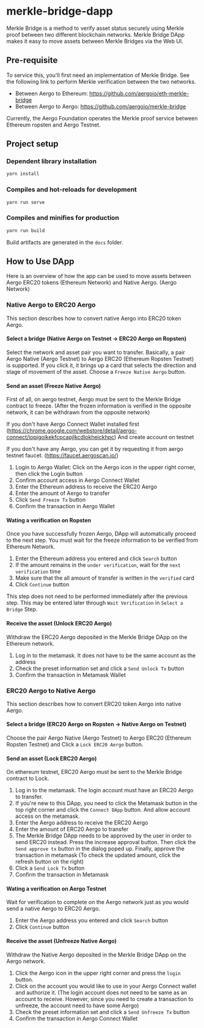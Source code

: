 # merkle-bridge-dapp

Merkle Bridge is a method to verify asset status securely using Merkle proof between two different blockchain networks. Merkle Bridge DApp makes it easy to move assets between Merkle Bridges via the Web UI.

## Pre-requisite

To service this, you'll first need an implementation of Merkle Bridge. See the following link to perform Merkle verification between the two networks.

* Between Aergo to Ethereum: https://github.com/aergoio/eth-merkle-bridge
* Between Aergo to Aergo: https://github.com/aergoio/merkle-bridge

Currently, the Aergo Foundation operates the Merkle proof service between Ethereum ropsten and Aergo Testnet.

## Project setup

### Dependent library installation

``` bash
yarn install
```

### Compiles and hot-reloads for development

``` bash
yarn run serve
```

### Compiles and minifies for production

``` bash
yarn run build
```

Build artifacts are generated in the `docs` folder.

## How to Use DApp

Here is an overview of how the app can be used to move assets between Aergo ERC20 tokens (Ethereum Network) and Native Aergo. (Aergo Network)

### Native Aergo to ERC20 Aergo

This section describes how to convert native Aergo into ERC20 token Aergo.

#### Select a bridge (Native Aergo on Testnet -> ERC20 Aergo on Ropsten)

Select the network and asset pair you want to transfer. Basically, a pair Aergo Native (Aergo Testnet) to Aergo ERC20 (Ethereum Ropsten Testnet) is supported. If you click it, it brings up a card that selects the direction and stage of movement of the asset. Choose a `Freeze Native Aergo` button.

#### Send an asset (Freeze Native Aergo)

First of all, on aergo testnet, Aergo must be sent to the Merkle Bridge contract to freeze. (After the frozen information is verified in the opposite network, it can be withdrawn from the opposite network)

If you don't have Aergo Connect Wallet installed first (https://chrome.google.com/webstore/detail/aergo-connect/iopigoikekfcpcapjlkcdlokheickhpc) And create account on testnet

If you don't have any Aergo, you can get it by requesting it from aergo testnet faucet. (https://faucet.aergoscan.io/)

1. Login to Aergo Wallet: Click on the Aergo icon in the upper right corner, then click the Login button
1. Confirm account access in Aergo Connect Wallet
1. Enter the Ethereum address to receive the ERC20 Aergo
1. Enter the amount of Aergo to transfer
1. Click `Send Freeze Tx` button
1. Confirm the transaction in Aergo Wallet

#### Wating a verification on Ropsten

Once you have successfully frozen Aergo, DApp will automatically proceed to the next step. You must wait for the freeze information to be verified from Ethereum Network.

1. Enter the Ethereum address you entered and click `Search` button
1. If the amount remains in the `under verification`, wait for the `next verification` time
1. Make sure that the all amount of transfer is written in the `verified` card
1. Click `Continue` button

This step does not need to be performed immediately after the previous step. This may be entered later through `Wait Verification` in `Select a Bridge` Step.

#### Receive the asset (Unlock ERC20 Aergo)

Withdraw the ERC20 Aergo deposited in the Merkle Bridge DApp on the Ethereum network.

1. Log in to the metamask. It does not have to be the same account as the address
1. Check the preset information set and click a `Send Unlock Tx` button
1. Confirm the transaction in Metamask Wallet

### ERC20 Aergo to Native Aergo

This section describes how to convert ERC20 token Aergo into native Aergo.

#### Select a bridge (ERC20 Aergo on Ropsten -> Native Aergo on Testnet)

Choose the pair Aergo Native (Aergo Testnet) to Aergo ERC20 (Ethereum Ropsten Testnet) and Click a `Lock ERC20 Aergo` button.

#### Send an asset (Lock ERC20 Aergo)

On ethereum testnet, ERC20 Aergo must be sent to the Merkle Bridge contract to Lock.

1. Log in to the metamask. The login account must have an ERC20 Aergo to transfer.
1. If you're new to this DApp, you need to click the Metamask button in the top right corner and click the `Connect DApp` button. And allow account access on the metamask.
1. Enter the Aergo address to receive the ERC20 Aergo
1. Enter the amount of ERC20 Aergo to transfer
1. The Merkle Bridge DApp needs to be approved by the user in order to send ERC20 instead. Press the increase approval button. Then click the `Send approve tx` button in the dialog poped up. Finally, approve the transaction in metamask (To check the updated amount, click the refresh button on the right)
1. Click a `Send Lock Tx` button
1. Confirm the transaction in Metamask

#### Wating a verification on Aergo Testnet

Wait for verification to complete on the Aergo network just as you would send a native Aergo to ERC20 Aergo.

1. Enter the Aergo address you entered and click `Search` button
1. Click `Continue` button

#### Receive the asset (Unfreeze Native Aergo)

Withdraw the Native Aergo deposited in the Merkle Bridge DApp on the Aergo network.

1. Click the Aergo icon in the upper right corner and press the `login` button.
1. Click on the account you would like to use in your Aergo Connect wallet and authorize it. (The login account does not need to be same as an account to receive. However, since you need to create a transaction to unfreeze, the account need to have some Aergo)
1. Check the preset information set and click a `Send Unfreeze Tx` button
1. Confirm the transaction in Aergo Connect Wallet